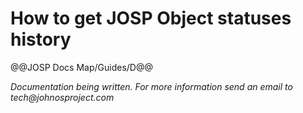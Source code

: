 # How to get JOSP Object statuses history

@@JOSP Docs Map/Guides/D@@

_Documentation being written.
For more information send an email to tech@johnosproject.com_


